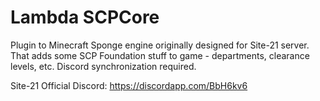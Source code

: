 # Lambda SCPCore
 Plugin to Minecraft Sponge engine originally designed for Site-21 server. That adds some SCP Foundation stuff to game - departments, clearance levels, etc. Discord synchronization required.

Site-21 Official Discord: https://discordapp.com/BbH6kv6

